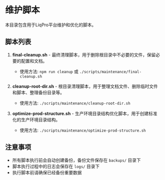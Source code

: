 # 维护脚本

本目录包含用于LiqPro平台维护和优化的脚本。

## 脚本列表

1. **final-cleanup.sh** - 最终清理脚本，用于删除根目录中不必要的文件，保留必要的配置和文档。
   - 使用方法: `npm run cleanup` 或 `./scripts/maintenance/final-cleanup.sh`

2. **cleanup-root-dir.sh** - 根目录清理脚本，用于整理文档文件、删除临时文件和脚本、整理备份目录等。
   - 使用方法: `./scripts/maintenance/cleanup-root-dir.sh`

3. **optimize-prod-structure.sh** - 生产环境目录结构优化脚本，用于创建标准化的生产环境目录结构。
   - 使用方法: `./scripts/maintenance/optimize-prod-structure.sh`

## 注意事项

- 所有脚本执行前会自动创建备份，备份文件保存在 `backups/` 目录下
- 脚本执行过程中的日志会保存在 `logs/` 目录下
- 执行脚本前请确保已经备份重要数据 